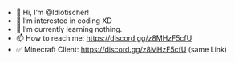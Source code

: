 - 👋 Hi, I’m @Idiotischer!
- 👀 I’m interested in coding XD
- 🌱 I’m currently learning nothing.
- 📫 How to reach me: https://discord.gg/z8MHzF5cfU
- ✅ Minecraft Client: https://discord.gg/z8MHzF5cfU (same Link)
